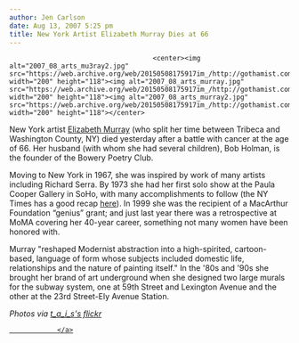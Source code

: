 ```yaml
---
author: Jen Carlson
date: Aug 13, 2007 5:25 pm
title: New York Artist Elizabeth Murray Dies at 66
---
```


	
										<center><img alt="2007_08_arts_mu3ray2.jpg" src="https://web.archive.org/web/20150508175917im_/http://gothamist.com/attachments/arts_jen/2007_08_arts_mu3ray2.jpg" width="200" height="118"><img alt="2007_08_arts_murray.jpg" src="https://web.archive.org/web/20150508175917im_/http://gothamist.com/attachments/arts_jen/2007_08_arts_murray.jpg" width="200" height="118"><img alt="2007_08_arts_murray2.jpg" src="https://web.archive.org/web/20150508175917im_/http://gothamist.com/attachments/arts_jen/2007_08_arts_murray2.jpg" width="200" height="118"></center>

<p>New York artist <a href="https://web.archive.org/web/20150508175917/http://moma.org/exhibitions/2005/murray.html">Elizabeth Murray</a> (who split her time between Tribeca and Washington County, NY) died yesterday after a battle with cancer at the age of 66. Her husband (with whom she had several children), Bob Holman, is the founder of the Bowery Poetry Club.</p>

<p>Moving to New York in 1967, she was inspired by work of many artists including Richard Serra. By 1973 she had her first solo show at the Paula Cooper Gallery in SoHo, with many accomplishments to follow (the NY Times has a good recap <a href="https://web.archive.org/web/20150508175917/http://www.nytimes.com/2007/08/13/arts/design/13murray.html?pagewanted=1&amp;ref=obituaries">here</a>). In 1999 she was the recipient of a MacArthur Foundation &#x201C;genius&#x201D; grant; and just last year there was a retrospective at MoMA covering her 40-year career, something not many women have been honored with. </p>

<p>Murray &quot;reshaped Modernist abstraction into a high-spirited, cartoon-based, language of form whose subjects included domestic life, relationships and the nature of painting itself.&quot; In the &apos;80s and &apos;90s she brought her brand of art underground when she designed two large murals for the subway system, one at 59th Street and Lexington Avenue and the other at the 23rd Street-Ely Avenue Station.</p>

<p><em>Photos via <a href="https://web.archive.org/web/20150508175917/http://www.flickr.com/photos/tais/368596997">t_a_i_s&apos;s flickr</a></em></p><a href="https://web.archive.org/web/20150508175917/http://www.flickr.com/photos/tais/368596997">					
										
									
				</a>